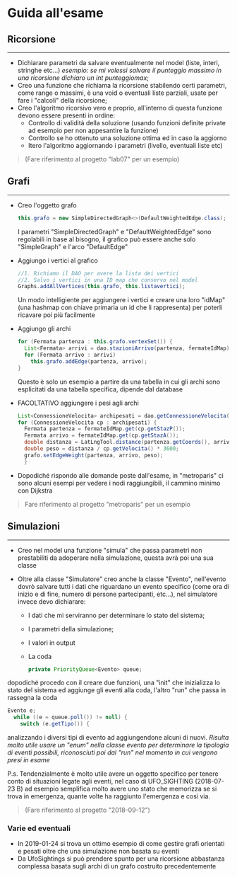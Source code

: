 # Guida all'esame

## Ricorsione

---

- Dichiarare parametri da salvare eventualmente nel model (liste, interi, stringhe etc...) _esempio: se mi volessi salvare il punteggio massimo in una ricorsione dichiaro un int punteggiomax_;
- Creo una funzione che richiama la ricorsione stabilendo certi parametri, come range o massimi, è una void o eventuali liste parziali, usate per fare i "calcoli" della ricorsione;
- Creo l'algoritmo ricorsivo vero e proprio, all'interno di questa funzione devono essere presenti in ordine:
  - Controllo di validità della soluzione (usando funzioni definite private ad esempio per non appesantire la funzione)
  - Controllo se ho ottenuto una soluzione ottima ed in caso la aggiorno
  - Itero l'algoritmo aggiornando i parametri (livello, eventuali liste etc)

> (Fare riferimento al progetto "lab07" per un esempio)

## Grafi

---

- Creo l'oggetto grafo

  ```java
  this.grafo = new SimpleDirectedGraph<>(DefaultWeightedEdge.class);
  ```

  I parametri "SimpleDirectedGraph" e "DefaultWeightedEdge" sono regolabili in base al bisogno, il grafico può essere anche solo "SimpleGraph" e l'arco "DefaultEdge"

- Aggiungo i vertici al grafico

  ```java
  //1. Richiamo il DAO per avere la lista dei vertici
  //2. Salvo i vertici in una ID map che conservo nel model
  Graphs.addAllVertices(this.grafo, this.listavertici);
  ```

  Un modo intelligiente per aggiungere i vertici e creare una loro "idMap" (una hashmap con chiave primaria un id che li rappresenta) per poterli ricavare poi più facilmente

- Aggiungo gli archi

  ```java
  for (Fermata partenza : this.grafo.vertexSet()) {
    List<Fermata> arrivi = dao.stazioniArrivo(partenza, fermateIdMap);
    for (Fermata arrivo : arrivi)
      this.grafo.addEdge(partenza, arrivo);
  }
  ```

  Questo è solo un esempio a partire da una tabella in cui gli archi sono esplicitati da una tabella specifica, dipende dal database

- FACOLTATIVO aggiungere i pesi agli archi

  ```java
  List<ConnessioneVelocita> archipesati = dao.getConnessioneVelocita(); //Creo una lista con oggetti che associano un arco al suo peso, può essere fatta in vari modi
  for (ConnessioneVelocita cp : archipesati) {
    Fermata partenza = fermateIdMap.get(cp.getStazP());
    Fermata arrivo = fermateIdMap.get(cp.getStazA());
    double distanza = LatLngTool.distance(partenza.getCoords(), arrivo.getCoords(), LengthUnit.KILOMETER);
    double peso = distanza / cp.getVelocita() * 3600;
    grafo.setEdgeWeight(partenza, arrivo, peso);
    }
  ```

- Dopodiché rispondo alle domande poste dall'esame, in "metroparis" ci sono alcuni esempi per vedere i nodi raggiungibili, il cammino minimo con Dijkstra

> Fare riferimento al progetto "metroparis" per un esempio

## Simulazioni

---

- Creo nel model una funzione "simula" che passa parametri non prestabiliti da adoperare nella simulazione, questa avrà poi una sua classe
- Oltre alla classe "Simulatore" creo anche la classe "Evento", nell'evento dovrò salvare tutti i dati che riguardano un evento specifico (come ora di inizio e di fine, numero di persone partecipanti, etc...), nel simulatore invece devo dichiarare:

  - I dati che mi serviranno per determinare lo stato del sistema;
  - I parametri della simulazione;
  - I valori in output
  - La coda

    ```java
    private PriorityQueue<Evento> queue;
    ```

dopodiché procedo con il creare due funzioni, una "init" che inizializza lo stato del sistema ed aggiunge gli eventi alla coda, l'altro "run" che passa in rassegna la coda

```java
Evento e;
  while ((e = queue.poll()) != null) {
    switch (e.getTipo()) {
```

analizzando i diversi tipi di evento ad aggiungendone alcuni di nuovi.
_Risulta molto utile usare un "enum" nella classe evento per determinare la tipologia di eventi possibili, riconosciuti poi dal "run" nel momento in cui vengono presi in esame_

P.s. Tendenzialmente è molto utile avere un oggetto specifico per tenere conto di situazioni legate agli eventi, nel caso di UFO_SIGHTING (2018-07-23 B) ad esempio semplifica molto avere uno stato che memorizza se si trova in emergenza, quante volte ha raggiunto l'emergenza e così via.

> (Fare riferimento al progetto "2018-09-12")

### Varie ed eventuali

- In 2019-01-24 si trova un ottimo esempio di come gestire grafi orientati e pesati oltre che una simulazione non basata su eventi
- Da UfoSightings si può prendere spunto per una ricorsione abbastanza complessa basata sugli archi di un grafo costruito precedentemente

